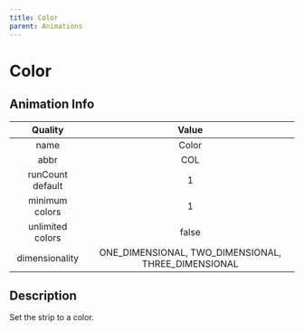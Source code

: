 ```yaml
---
title: Color
parent: Animations
---
```


<!-- THIS FILE IS AUTOMATICALLY GENERATED -->
<!-- MAKE CHANGES TO THE AnimationInfo INSTANCE ASSOCIATED WITH THIS ANIMATION -->

# Color

## Animation Info

|Quality|Value|
|:-:|:-:|
|name|Color|
|abbr|COL|
|runCount default|1|
|minimum colors|1|
|unlimited colors|false|
|dimensionality|ONE_DIMENSIONAL, TWO_DIMENSIONAL, THREE_DIMENSIONAL|

## Description
Set the strip to a color.

